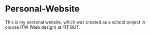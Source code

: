 # Personal-Website
This is my personal website, which was created as a school project in course ITW (Web design) at FIT BUT.

